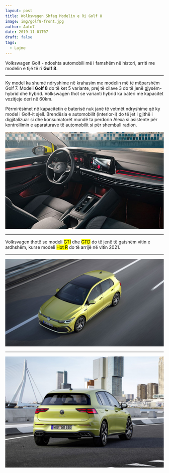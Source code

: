 ```yaml
---
layout: post
title: Wolkswagen Shfaq Modelin e Ri Golf 8
image: img/golf8-front.jpg
author: Auto7
date: 2019-11-01T07
draft: false
tags: 
  - Lajme
---
```


Volkswagen Golf - ndoshta automobili më i famshëm në histori, arriti me modelin e tijë të ri **Golf 8**.

---

Ky model ka shumë ndryshime në krahasim me modelin më të mëparshëm Golf 7. Modeli **Golf 8** do të ket 5 variante, prej të cilave 3 do të jenë gjysëm-hybrid dhe hybrid. Volkswagen thot se varianti hybrid ka bateri me kapacitet vozitjeje deri në 60km.

Përmirësimet në kapacitetin e baterisë nuk janë të vetmët ndryshime që ky model i Golf-it sjell. Brendësia e automobilit (interior-i) do të jet i gjithë i digjitalizuar si dhe konsumatorët mundë ta perdorin Alexa si asistente për kontrollimin e aparaturave të automobilit si për shembull radion.

![Test Image](img/golf8-interior.jpg)

---

Volksvagen thotë se modeli <mark>GTI</mark> dhe <mark>GTD</mark> do të jenë të gatshëm vitin e ardhshëm, kurse modeli <mark>Hot R</mark> do të arrijë në vitin 2021.

---

![Test Image](img/golf8-top.jpg)

---

![Test Image](img/golf8-back.jpg)


